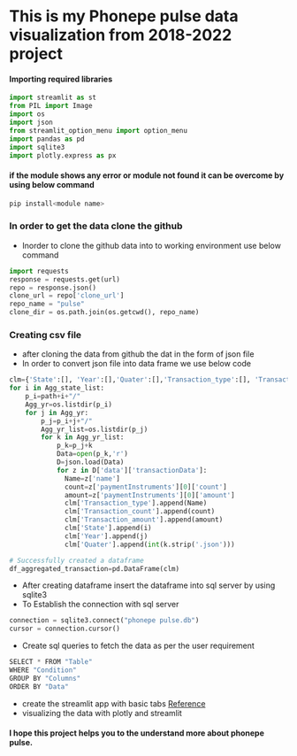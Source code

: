 # This is my Phonepe pulse data  visualization from 2018-2022 project

#### Importing required libraries
```python
import streamlit as st
from PIL import Image
import os
import json
from streamlit_option_menu import option_menu
import pandas as pd
import sqlite3
import plotly.express as px
```
#### if the module shows any error or module not found it can be overcome by using below command

```python
pip install<module name>
```
### In order to get the data clone the github 
- Inorder to clone the github data into to working environment use below command
```python
import requests
response = requests.get(url)
repo = response.json()
clone_url = repo['clone_url']
repo_name = "pulse"
clone_dir = os.path.join(os.getcwd(), repo_name)
```
### Creating csv file 
- after cloning the data from github the dat in the form of json file
- In order to convert json file into data frame we use below code
```python
clm={'State':[], 'Year':[],'Quater':[],'Transaction_type':[], 'Transaction_count':[], 'Transaction_amount':[]}
for i in Agg_state_list:
    p_i=path+i+"/"
    Agg_yr=os.listdir(p_i)
    for j in Agg_yr:
        p_j=p_i+j+"/"
        Agg_yr_list=os.listdir(p_j)
        for k in Agg_yr_list:
            p_k=p_j+k
            Data=open(p_k,'r')
            D=json.load(Data)
            for z in D['data']['transactionData']:
              Name=z['name']
              count=z['paymentInstruments'][0]['count']
              amount=z['paymentInstruments'][0]['amount']
              clm['Transaction_type'].append(Name)
              clm['Transaction_count'].append(count)
              clm['Transaction_amount'].append(amount)
              clm['State'].append(i)
              clm['Year'].append(j)
              clm['Quater'].append(int(k.strip('.json')))

# Successfully created a dataframe
df_aggregated_transaction=pd.DataFrame(clm)
```
- After creating dataframe insert the dataframe into sql  server by using sqlite3
- To Establish the connection with sql server
```python
connection = sqlite3.connect("phonepe pulse.db")
cursor = connection.cursor()
```
- Create sql queries to fetch the data as per the user requirement
```python
SELECT * FROM "Table"
WHERE "Condition"
GROUP BY "Columns"
ORDER BY "Data"
```
- create the streamlit app with basic tabs [Reference](https://docs.streamlit.io/library/api-reference)
- visualizing the data with plotly and streamlit
#### I hope this project helps you to the understand more about phonepe pulse.

